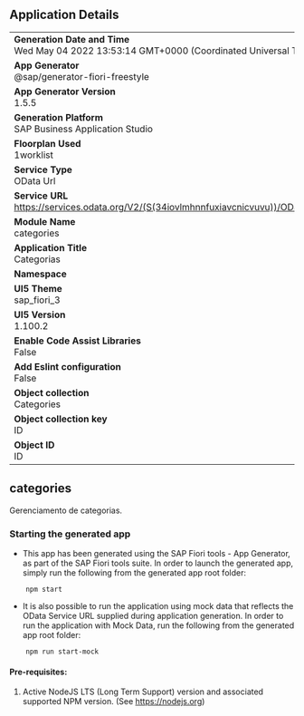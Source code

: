 ## Application Details
|               |
| ------------- |
|**Generation Date and Time**<br>Wed May 04 2022 13:53:14 GMT+0000 (Coordinated Universal Time)|
|**App Generator**<br>@sap/generator-fiori-freestyle|
|**App Generator Version**<br>1.5.5|
|**Generation Platform**<br>SAP Business Application Studio|
|**Floorplan Used**<br>1worklist|
|**Service Type**<br>OData Url|
|**Service URL**<br>https://services.odata.org/V2/(S(34iovlmhnnfuxiavcnicvuvu))/OData/OData.svc/
|**Module Name**<br>categories|
|**Application Title**<br>Categorias|
|**Namespace**<br>|
|**UI5 Theme**<br>sap_fiori_3|
|**UI5 Version**<br>1.100.2|
|**Enable Code Assist Libraries**<br>False|
|**Add Eslint configuration**<br>False|
|**Object collection**<br>Categories|
|**Object collection key**<br>ID|
|**Object ID**<br>ID|

## categories

Gerenciamento de categorias.

### Starting the generated app

-   This app has been generated using the SAP Fiori tools - App Generator, as part of the SAP Fiori tools suite.  In order to launch the generated app, simply run the following from the generated app root folder:

```
    npm start
```

- It is also possible to run the application using mock data that reflects the OData Service URL supplied during application generation.  In order to run the application with Mock Data, run the following from the generated app root folder:

```
    npm run start-mock
```

#### Pre-requisites:

1. Active NodeJS LTS (Long Term Support) version and associated supported NPM version.  (See https://nodejs.org)


